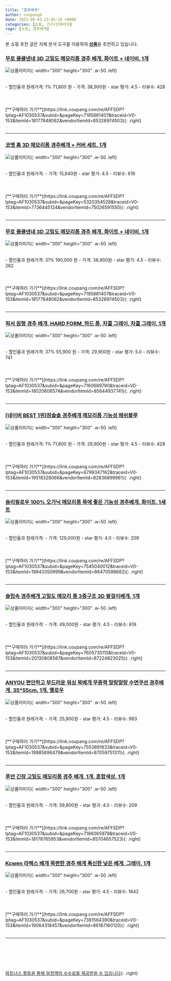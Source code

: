 ```yaml
---
title: "경추배게"
author: coupang6
date: 2023-09-03 23:05:26 +0800
categories: [쇼핑, 가구/인테리어]
tags: [쇼핑, 경추배게]
---
```


본 쇼핑 추천 글은 자체 분석 도구를 이용하여 [**상품**](https://link.coupang.com/a/bao1ui)을 추천하고 있습니다.

### [무로 쿨쿨넨네 3D 고밀도 메모리폼 경추 베개, 화이트 + 네이비, 1개](https://link.coupang.com/re/AFFSDP?lptag=AF1030537&subid=&pageKey=7195861407&traceid=V0-153&itemId=18177848062&vendorItemId=85326974503)

![상품이미지](https://thumbnail6.coupangcdn.com/thumbnails/remote/230x230ex/image/retail/images/535695708383202-0674a1e3-13af-4b00-8567-f84089712411.jpg){: width="300" height="300" .w-50 .left}


<br>
- 할인율과 원래가격: 1%  71,800   원
- 가격: 38,900원
- star 평가: 4.5
- 리뷰수: 428
<br>
<br>
<br>
<br>
[**구매하러 가기**](https://link.coupang.com/re/AFFSDP?lptag=AF1030537&subid=&pageKey=7195861407&traceid=V0-153&itemId=18177848062&vendorItemId=85326974503){: .right}
<br>
<br>

---

### [코멧 홈 3D 메모리폼 경추베개 + 커버 세트, 1개](https://link.coupang.com/re/AFFSDP?lptag=AF1030537&subid=&pageKey=5320354528&traceid=V0-153&itemId=7736445124&vendorItemId=75026591550)

![상품이미지](https://thumbnail6.coupangcdn.com/thumbnails/remote/230x230ex/image/retail/images/505022202453130-fd624284-59c7-4ce1-ae9a-f7afddfd919b.jpg){: width="300" height="300" .w-50 .left}


<br>
- 할인율과 원래가격: 
- 가격: 15,640원
- star 평가: 4.5
- 리뷰수: 619
<br>
<br>
<br>
<br>
[**구매하러 가기**](https://link.coupang.com/re/AFFSDP?lptag=AF1030537&subid=&pageKey=5320354528&traceid=V0-153&itemId=7736445124&vendorItemId=75026591550){: .right}
<br>
<br>

---

### [무로 쿨쿨넨네 3D 고밀도 메모리폼 경추 베개, 화이트 + 네이비, 1개](https://link.coupang.com/re/AFFSDP?lptag=AF1030537&subid=&pageKey=7195861407&traceid=V0-153&itemId=18177848062&vendorItemId=85326974503)

![상품이미지](https://thumbnail6.coupangcdn.com/thumbnails/remote/230x230ex/image/retail/images/535695708383202-0674a1e3-13af-4b00-8567-f84089712411.jpg){: width="300" height="300" .w-50 .left}


<br>
- 할인율과 원래가격: 31%  190,000   원
- 가격: 38,900원
- star 평가: 4.5
- 리뷰수: 282
<br>
<br>
<br>
<br>
[**구매하러 가기**](https://link.coupang.com/re/AFFSDP?lptag=AF1030537&subid=&pageKey=7195861407&traceid=V0-153&itemId=18177848062&vendorItemId=85326974503){: .right}
<br>
<br>

---

### [픽서 원형 경추 베개, HARD FORM_하드 폼, 차콜 그레이, 차콜 그레이, 1개](https://link.coupang.com/re/AFFSDP?lptag=AF1030537&subid=&pageKey=7160689790&traceid=V0-153&itemId=18020606574&vendorItemId=85644937741)

![상품이미지](https://thumbnail9.coupangcdn.com/thumbnails/remote/230x230ex/image/vendor_inventory/2511/c36234b2f94f39d72891626c58e7c69c7337c4e6e291326df3c0803599b5.jpg){: width="300" height="300" .w-50 .left}


<br>
- 할인율과 원래가격: 37%  55,900   원
- 가격: 29,900원
- star 평가: 5.0
- 리뷰수: 741
<br>
<br>
<br>
<br>
[**구매하러 가기**](https://link.coupang.com/re/AFFSDP?lptag=AF1030537&subid=&pageKey=7160689790&traceid=V0-153&itemId=18020606574&vendorItemId=85644937741){: .right}
<br>
<br>

---

### [[네이버 BEST 1위]잠솔솔 경추베개 메모리폼 기능성 메쉬블루](https://link.coupang.com/re/AFFSDP?lptag=AF1030537&subid=&pageKey=6799347162&traceid=V0-153&itemId=19518328066&vendorItemId=82836899961)

![상품이미지](https://thumbnail9.coupangcdn.com/thumbnails/remote/230x230ex/image/vendor_inventory/8b68/876c84656950d04f4a1745d7a14c7e28a0943f2a10f0bd1b0654072f159a.png){: width="300" height="300" .w-50 .left}


<br>
- 할인율과 원래가격: 1%  71,800   원
- 가격: 29,900원
- star 평가: 4.5
- 리뷰수: 428
<br>
<br>
<br>
<br>
[**구매하러 가기**](https://link.coupang.com/re/AFFSDP?lptag=AF1030537&subid=&pageKey=6799347162&traceid=V0-153&itemId=19518328066&vendorItemId=82836899961){: .right}
<br>
<br>

---

### [슬리필로우 100% 오가닉 메모리폼 목에 좋은 기능성 경추베개, 화이트, 1세트](https://link.coupang.com/re/AFFSDP?lptag=AF1030537&subid=&pageKey=7545040012&traceid=V0-153&itemId=19843350999&vendorItemId=86470598682)

![상품이미지](https://thumbnail9.coupangcdn.com/thumbnails/remote/230x230ex/image/vendor_inventory/de91/e7201f23fa72899ec72afa7cdc10ddc6da88c39ff0ec6fe871b5be402c73.jpg){: width="300" height="300" .w-50 .left}


<br>
- 할인율과 원래가격: 
- 가격: 129,000원
- star 평가: 4.0
- 리뷰수: 209
<br>
<br>
<br>
<br>
[**구매하러 가기**](https://link.coupang.com/re/AFFSDP?lptag=AF1030537&subid=&pageKey=7545040012&traceid=V0-153&itemId=19843350999&vendorItemId=86470598682){: .right}
<br>
<br>

---

### [슬립속 경추베개 고밀도 메모리 폼 3중구조 3D 팔걸이베개, 1개](https://link.coupang.com/re/AFFSDP?lptag=AF1030537&subid=&pageKey=7605735115&traceid=V0-153&itemId=20130808587&vendorItemId=87224823025)

![상품이미지](https://thumbnail7.coupangcdn.com/thumbnails/remote/230x230ex/image/vendor_inventory/bf09/1d851e6f0a6563606c1c9455844a95319bd3d2a937e3ed712ce9b3b229a9.png){: width="300" height="300" .w-50 .left}


<br>
- 할인율과 원래가격: 
- 가격: 49,000원
- star 평가: 4.5
- 리뷰수: 619
<br>
<br>
<br>
<br>
[**구매하러 가기**](https://link.coupang.com/re/AFFSDP?lptag=AF1030537&subid=&pageKey=7605735115&traceid=V0-153&itemId=20130808587&vendorItemId=87224823025){: .right}
<br>
<br>

---

### [ANYOU 편안하고 부드러운 워싱 목베개 무중력 말랑말랑 수면쿠션 경추배게, 35*55cm, 1개, 옐로우](https://link.coupang.com/re/AFFSDP?lptag=AF1030537&subid=&pageKey=7553891833&traceid=V0-153&itemId=19885696479&vendorItemId=87059751311)

![상품이미지](https://thumbnail7.coupangcdn.com/thumbnails/remote/230x230ex/image/vendor_inventory/faf4/54c713a7bef49d0d92b693c92bbb7f85b0adf1b48fade701e86b042293ae.jpg){: width="300" height="300" .w-50 .left}


<br>
- 할인율과 원래가격: 
- 가격: 25,900원
- star 평가: 4.5
- 리뷰수: 983
<br>
<br>
<br>
<br>
[**구매하러 가기**](https://link.coupang.com/re/AFFSDP?lptag=AF1030537&subid=&pageKey=7553891833&traceid=V0-153&itemId=19885696479&vendorItemId=87059751311){: .right}
<br>
<br>

---

### [루얀 긴잠 고밀도 메모리폼 경추 베개, 1개, 혼합색상, 1개](https://link.coupang.com/re/AFFSDP?lptag=AF1030537&subid=&pageKey=7196065979&traceid=V0-153&itemId=18178765953&vendorItemId=85704657523)

![상품이미지](https://thumbnail8.coupangcdn.com/thumbnails/remote/230x230ex/image/vendor_inventory/6740/48b71685f8f1983fa19b1c5cb216fe6fe49cbd711ab4a88cb87ead061558.jpg){: width="300" height="300" .w-50 .left}


<br>
- 할인율과 원래가격: 
- 가격: 59,800원
- star 평가: 4.0
- 리뷰수: 209
<br>
<br>
<br>
<br>
[**구매하러 가기**](https://link.coupang.com/re/AFFSDP?lptag=AF1030537&subid=&pageKey=7196065979&traceid=V0-153&itemId=18178765953&vendorItemId=85704657523){: .right}
<br>
<br>

---

### [Kcwen 라텍스 베개 목편한 경추 배게 푹신한 낮은 베게, 그레이, 1개](https://link.coupang.com/re/AFFSDP?lptag=AF1030537&subid=&pageKey=7381564390&traceid=V0-153&itemId=19064318457&vendorItemId=86187160120)

![상품이미지](https://thumbnail8.coupangcdn.com/thumbnails/remote/230x230ex/image/vendor_inventory/dc6a/a16f2a17e02fd419f8e26933944aaae47dbf31fdca0fcde8052b8a174975.jpg){: width="300" height="300" .w-50 .left}


<br>
- 할인율과 원래가격: 
- 가격: 26,700원
- star 평가: 4.5
- 리뷰수: 1642
<br>
<br>
<br>
<br>
[**구매하러 가기**](https://link.coupang.com/re/AFFSDP?lptag=AF1030537&subid=&pageKey=7381564390&traceid=V0-153&itemId=19064318457&vendorItemId=86187160120){: .right}
<br>
<br>

---
<br><br><br><br><br> [파트너스 활동을 통해 일정액의 수수료를 제공받을 수 있습니다](https://link.coupang.com/a/bao1ui){: .right}
